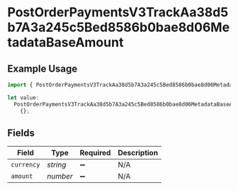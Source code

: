 # PostOrderPaymentsV3TrackAa38d5b7A3a245c5Bed8586b0bae8d06MetadataBaseAmount

## Example Usage

```typescript
import { PostOrderPaymentsV3TrackAa38d5b7A3a245c5Bed8586b0bae8d06MetadataBaseAmount } from "@dhaba/safepay-ts/models/operations";

let value:
  PostOrderPaymentsV3TrackAa38d5b7A3a245c5Bed8586b0bae8d06MetadataBaseAmount =
    {};
```

## Fields

| Field              | Type               | Required           | Description        |
| ------------------ | ------------------ | ------------------ | ------------------ |
| `currency`         | *string*           | :heavy_minus_sign: | N/A                |
| `amount`           | *number*           | :heavy_minus_sign: | N/A                |